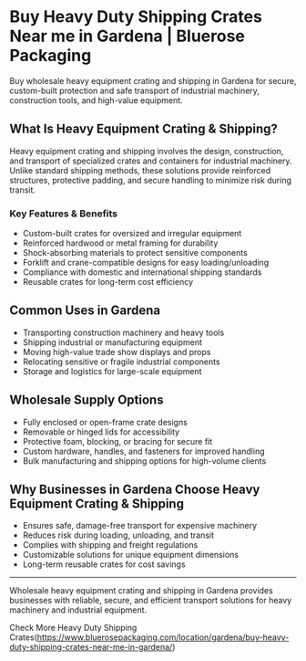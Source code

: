 # Buy Heavy Duty Shipping Crates Near me in Gardena | Bluerose Packaging

Buy wholesale heavy equipment crating and shipping in Gardena for secure, custom-built protection and safe transport of industrial machinery, construction tools, and high-value equipment.

## What Is Heavy Equipment Crating & Shipping?

Heavy equipment crating and shipping involves the design, construction, and transport of specialized crates and containers for industrial machinery. Unlike standard shipping methods, these solutions provide reinforced structures, protective padding, and secure handling to minimize risk during transit.

### Key Features & Benefits

- Custom-built crates for oversized and irregular equipment  
- Reinforced hardwood or metal framing for durability  
- Shock-absorbing materials to protect sensitive components  
- Forklift and crane-compatible designs for easy loading/unloading  
- Compliance with domestic and international shipping standards  
- Reusable crates for long-term cost efficiency  

## Common Uses in Gardena

- Transporting construction machinery and heavy tools  
- Shipping industrial or manufacturing equipment  
- Moving high-value trade show displays and props  
- Relocating sensitive or fragile industrial components  
- Storage and logistics for large-scale equipment  

## Wholesale Supply Options

- Fully enclosed or open-frame crate designs  
- Removable or hinged lids for accessibility  
- Protective foam, blocking, or bracing for secure fit  
- Custom hardware, handles, and fasteners for improved handling  
- Bulk manufacturing and shipping options for high-volume clients  

## Why Businesses in Gardena Choose Heavy Equipment Crating & Shipping

- Ensures safe, damage-free transport for expensive machinery  
- Reduces risk during loading, unloading, and transit  
- Complies with shipping and freight regulations  
- Customizable solutions for unique equipment dimensions  
- Long-term reusable crates for cost savings  

---

Wholesale heavy equipment crating and shipping in Gardena provides businesses with reliable, secure, and efficient transport solutions for heavy machinery and industrial equipment.

Check More Heavy Duty Shipping Crates(https://www.bluerosepackaging.com/location/gardena/buy-heavy-duty-shipping-crates-near-me-in-gardena/)

